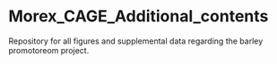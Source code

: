 # Morex_CAGE_Additional_contents
Repository for all figures and supplemental data regarding the barley promotoreom project.
